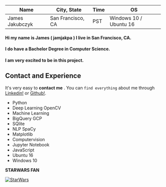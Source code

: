 Name | City, State | Time | OS | 
------------ | ------------- | ------------- | ------------
James Jakubczyk | San Francisco, CA | PST | Windows 10 / Ubuntu 16



#### Hi my name is James ( **jamjakpa** ) I live in **San Francisco, CA.**
#### I do have a Bachelor Degree in Computer Science.
#### I am very excited to be in this project.


## Contact and Experience

It's very easy to **contact me** . You can `find everything` about me through [Linkedin!](https://www.linkedin.com/in/james-jakubczyk-318b2753/) or [Github!](https://github.com/jamjakpa).

* Python
* Deep Learning OpenCV 
* Machine Learning
* BigQuery GCP
* SQlite
* NLP SpaCy
* Matplotlib
* Computervision
* Jupyter Notebook 
* JavaScript
* Ubuntu 16
* Windows 10


**STARWARS FAN** 

[![StarWars](http://img.youtube.com/vi/l99Yilm6V4s/0.jpg)](https://www.youtube.com/watch?v=l99Yilm6V4s)


 
